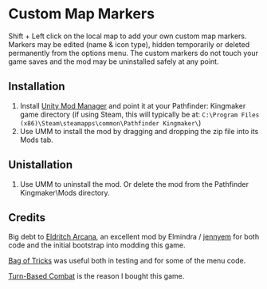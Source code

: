 Custom Map Markers
===

Shift + Left click on the local map to add your own custom map markers.  Markers may be edited (name & icon type), hidden temporarily or deleted permanently from the options menu.  The custom markers do not touch your game saves and the mod may be uninstalled safely at any point.

Installation
----
1. Install [Unity Mod Manager](https://www.nexusmods.com/site/mods/21) and point it at your Pathfinder: Kingmaker game directory (if using Steam, this will typically be at: `C:\Program Files (x86)\Steam\steamapps\common\Pathfinder Kingmaker\`)
2. Use UMM to install the mod by dragging and dropping the zip file into its Mods tab.

Unistallation
----
1. Use UMM to uninstall the mod.  Or delete the mod from the Pathfinder Kingmaker\Mods directory.

Credits
----
Big debt to [Eldritch Arcana](https://www.nexusmods.com/pathfinderkingmaker/mods/79), an excellent mod by Elmindra / [jennyem](https://github.com/jennyem/pathfinder-mods) for both code and the initial bootstrap into modding this game.

[Bag of Tricks](https://www.nexusmods.com/pathfinderkingmaker/mods/26) was useful both in testing and for some of the menu code.

[Turn-Based Combat](https://www.nexusmods.com/pathfinderkingmaker/mods/109?tab=description) is the reason I bought this game.